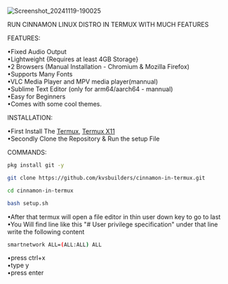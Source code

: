 ![Screenshot_20241119-190025](https://github.com/user-attachments/assets/fec7e57b-89b8-4204-8b49-f69d515bda2e)

RUN CINNAMON LINUX DISTRO IN TERMUX WITH MUCH FEATURES

FEATURES:

•Fixed Audio Output            
•Lightweight {Requires at least 4GB Storage}            
•2 Browsers (Manual Installation - Chromium & Mozilla Firefox)             
•Supports Many Fonts          
•VLC Media Player and MPV media player(mannual)               
•Sublime Text Editor (only for arm64/aarch64 - mannual)                  
•Easy for Beginners                   
•Comes with some cool themes.                 

INSTALLATION:

•First Install The <a href="https://github.com/termux/termux-app/releases/download/v0.118.1/termux-app_v0.118.1+github-debug_universal.apk" target="_blank">Termux</a>, <a href="https://github.com/termux/termux-x11/releases/download/nightly/app-universal-debug.apk" target="_blank">Termux X11</a>  
•Secondly Clone the Repository & Run the setup File  

COMMANDS:  

```bash
pkg install git -y
```
```bash         
git clone https://github.com/kvsbuilders/cinnamon-in-termux.git
```
```bash              
cd cinnamon-in-termux
```
```bash
bash setup.sh
```                   
•After that termux will open a file editor in thin user down key to go to last              
•You Will find line like this "# User privilege specification" under that line write the following content   
```bash
smartnetwork ALL=(ALL:ALL) ALL
```

•press ctrl+x            
•type y                
•press enter                 
